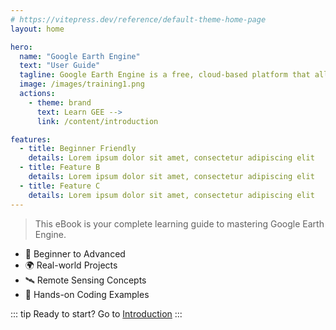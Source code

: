 ```yaml
---
# https://vitepress.dev/reference/default-theme-home-page
layout: home

hero:
  name: "Google Earth Engine"
  text: "User Guide"
  tagline: Google Earth Engine is a free, cloud-based platform that allows anyone to explore, analyze and visualize geospatial data of the Earth without needing advanced technical skills.
  image: /images/training1.png
  actions:
    - theme: brand
      text: Learn GEE -->
      link: /content/introduction

features:
  - title: Beginner Friendly
    details: Lorem ipsum dolor sit amet, consectetur adipiscing elit
  - title: Feature B
    details: Lorem ipsum dolor sit amet, consectetur adipiscing elit
  - title: Feature C
    details: Lorem ipsum dolor sit amet, consectetur adipiscing elit
--- 
```




> This eBook is your complete learning guide to mastering Google Earth Engine.

- 📍 Beginner to Advanced
- 🌍 Real-world Projects
- 🛰️ Remote Sensing Concepts
- 🧠 Hands-on Coding Examples

::: tip Ready to start?
Go to [Introduction](/content/introduction)
:::